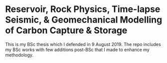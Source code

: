 # Reservoir, Rock Physics, Time-lapse Seismic, & Geomechanical Modelling of Carbon Capture & Storage

This is my BSc thesis which I defended in 9 August 2019. The repo includes my BSc works with few additions post-BSc that I made to enhance my methodology. 
